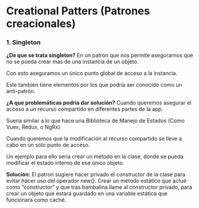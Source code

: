 # Creational Patters (Patrones creacionales)

### 1. Singleton

**¿De que se trata singleton?**
En un patron que nos permite asegurarnos que no se pueda crear mas de una instancia de un objeto.

Con esto aseguramos un único punto global de acceso a la instancia.

Este también tiene elementos por los que podría ser conocido como un anti-patrón.

**¿A que problemáticas podría dar solución?**
Cuando queremos asegurar el acceso a un recurso compartido en diferentes partes de la app.

Suena similar a lo que hace una Biblioteca de Manejo de Estados (Como Vuex, Redux, o NgRx)

Cuando queremos que la modificación al recurso compartido se lleve a cabo en un solo punto de acceso.

Un ejemplo para ello seria crear un método en la clase, donde se pueda modificar el estado interno de ese único objeto.

**Solución:**
El patron sugiere hacer privado el constructor de la clase para evitar hacer uso del operador new().
Crear un método estático que actué como “constructor” y que tras bambalina llame al constructor privado, para crear un objeto que estará guardado en una variable estática que funcionara como caché.

